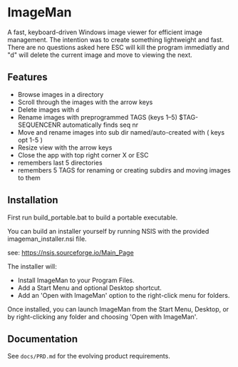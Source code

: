 # ImageMan

A fast, keyboard-driven Windows image viewer for efficient image management.
The intention was to create something lightweight and fast.
There are no questions asked here ESC will kill the program immediatly and "d" will delete the current image and move to viewing the next.

## Features
- Browse images in a directory
- Scroll through the images with the arrow keys
- Delete images with `d`
- Rename images with preprogrammed TAGS (keys 1–5)   $TAG-SEQUENCENR automatically finds seq nr
- Move and rename images into sub dir named/auto-created with ( keys opt 1-5 )
- Resize view with the arrow keys
- Close the app with top right corner X or ESC
- remembers last 5 directories
- remembers 5 TAGS for renaming or creating subdirs and moving images to them

## Installation

First run build_portable.bat to build a portable executable.

You can build an installer yourself by running NSIS with the provided imageman_installer.nsi file.

 see: https://nsis.sourceforge.io/Main_Page

The installer will:
- Install ImageMan to your Program Files.
- Add a Start Menu and optional Desktop shortcut.
- Add an 'Open with ImageMan' option to the right-click menu for folders.

Once installed, you can launch ImageMan from the Start Menu, Desktop, or by right-clicking any folder and choosing 'Open with ImageMan'.

## Documentation
See `docs/PRD.md` for the evolving product requirements.

